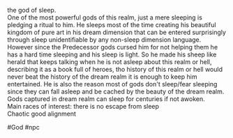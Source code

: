 the god of sleep.  
One of the most powerful gods of this realm, just a mere sleeping is pledging a ritual to him. He sleeps most of the time creating his beautiful kingdom of pure art in his dream dimension that can be entered surprisingly through sleep unidentifiable by any non-sleep dimension language. However since the Predecessor gods cursed him for not helping them he has a hard time sleeping and his sleep is light. So he made his sheep like herald that keeps talking when he is not asleep about this realm or hell, describing it as a book full of heroes, tho history of this realm or hell would never beat the history of the dream realm it is enough to keep him entertained. He is also the reason most of gods don't sleep/fear sleeping since they can fall asleep and be cached by the beauty of the dream realm. Gods captured in dream realm can sleep for centuries if not awoken.  
Main races of interest: there is no escape from sleep  
Chaotic good alignment

#God #npc 